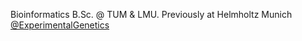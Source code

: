 Bioinformatics B.Sc. @ TUM & LMU. Previously at Helmholtz Munich [@ExperimentalGenetics](https://github.com/ExperimentalGenetics)
